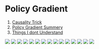 # Policy Gradient

1. [Causality Trick](./1/README.md)
2. [Policy Gradient Summery](./2/README.md)
3. [Things I dont Understand](./3/README.md)

![](./1.jpg)
![](./2.jpg)
![](./3.jpg)
![](./4.jpg)
![](./5.jpg)
![](./6.jpg)
![](./7.jpg)
![](./8.jpg)
![](./9.jpg)
![](./10.jpg)
![](./11.jpg)
![](./12.jpg)
![](./13.jpg)
![](./14.jpg)
![](./15.jpg)
